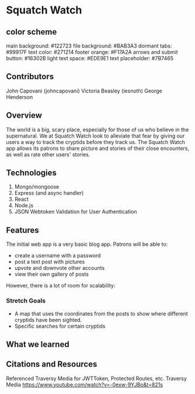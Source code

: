 # Squatch Watch

## color scheme
main background: #122723
file background: #BAB3A3
dormant tabs: #99917F
text color: #271214
footer orange: #F17A2A
arrows and submit button: #16302B
light text space: #EDE9E1
text placeholder: #7B7465

## Contributors
John Capovani (johncapovani)
Victoria Beasley (iesnoth)
George Henderson 

## Overview
The world is a big, scary place, especially for those of us who believe in the supernatural. We at Squatch Watch look to alleviate that fear by giving our users a way to track the cryptids before they track us.
The Squatch Watch app allows its patrons to share picture and stories of their close encounters, as well as rate other users' stories.

## Technologies
1. Mongo/mongoose
2. Express (and async handler)
3. React
4. Node.js
5. JSON Webtoken Validation for User Authentication

## Features
The initial web app is a very basic blog app. Patrons will be able to:
- create a username with a password
- post a text post with pictures
- upvote and downvote other accounts
- view their own gallery of posts

However, there is a lot of room for scalability:
### Stretch Goals
- A map that uses the coordinates from the posts to show where different cryptids have been sighted.
- Specific searches for certain cryptids

## What we learned

## Citations and Resources
Referenced Traversy Media for JWTToken, Protected Routes, etc.
Traversy Media https://www.youtube.com/watch?v=-0exw-9YJBo&t=821s
